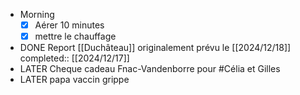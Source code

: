- Morning
  * [x] Aérer 10 minutes
  * [x] mettre le chauffage
- DONE Report [[Duchâteau]] originalement prévu le [[2024/12/18]] 
  completed:: [[2024/12/17]]
- LATER Cheque cadeau Fnac-Vandenborre pour #Célia et Gilles
- LATER papa vaccin grippe